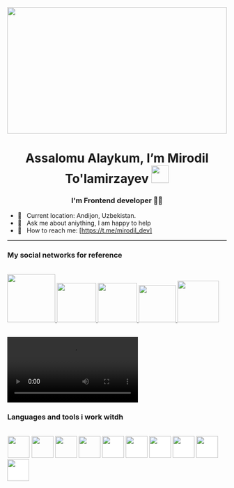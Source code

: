  <img width="100%" height="290" src="https://js-about.netlify.app/img/Screenshot_2.png">

<h1  align="center"> Assalomu Alaykum, I’m Mirodil To'lamirzayev <img width="40" src="https://media.tenor.com/InfbZnZgATIAAAAi/hand-gif.gif"></h1>
<h3 align="center">I'm Frontend developer 🐱‍💻</h3>

 - 📍 &nbsp; Current location: Andijon, Uzbekistan. <br>
 - 📩 &nbsp; Ask me about aniything, I am happy to help <br>
 - 📨 &nbsp; How to reach me: [https://t.me/mirodil_dev]

<hr>
<h3 align="left"> My social networks for reference </h3>
 <br>
<div align="left">
 <a href="https://t.me/tolamirzayev_077/">
    <img src="https://cdn3d.iconscout.com/3d/free/thumb/free-telegram-4703918-3915170.png?f=webp" width="110">
  </a>
  <a href="https://fackebook.com/tolamirzayev_077/">
    <img src="https://www.google.com/url?sa=i&url=https%3A%2F%2Fwww.vecteezy.com%2Fpng%2F29129371-facebook-3d-icon&psig=AOvVaw0nSf4U-U1_ekU8rpAoqQUE&ust=1718646474715000&source=images&cd=vfe&opi=89978449&ved=0CBEQjRxqFwoTCKjIh5fX4IYDFQAAAAAdAAAAABAJ" width="90">
  </a>
  <a href="https://twitter.com/MirodilTo/">
    <img src="https://ouch-cdn2.icons8.com/KO5GXNW70CGm4W3hsUirIkCdPU0UF6ZMXZz4EUGJcek/rs:fit:456:456/czM6Ly9pY29uczgu/b3VjaC1wcm9kLmFz/c2V0cy9wbmcvNjk1/LzQxYjNlOTJmLTk1/OGYtNGE0OC1hNDlj/LTlhNTQwNmM1ZWI4/MC5wbmc.png" width="90">
  </a>
  <a href="https://instagram.com/tolamirzayev_077/">
    <img src="https://cdn3d.iconscout.com/3d/free/thumb/free-instagram-2950129-2447888.png?f=webp" width="85">
  </a>
   <a href="https://www.linkedin.com/in/mirodil-to-lamirzayev-608b93276/">
    <img src="https://static.vecteezy.com/system/resources/previews/029/129/381/original/linkedin-3d-icon-free-png.png" width="95">
  </a>
</div>
<br>
<!--   <img align="right" width="210" src="https://thumbs.gfycat.com/ColorlessBitesizedKob-size_restricted.gif"> -->
<!--   <img align="left" width="210" src="https://media.licdn.com/dms/image/D4D22AQHaEvrVjf0tsA/feedshare-shrink_800/0/1670686189586?e=2147483647&v=beta&t=dZRUmRHcwFdLp7EOMuIlE4OkwgCv1UH1dyc0pJHxPG0"> -->
 
<video src="http://192.168.137.236:5500/HaBNnZRgLw.mp4" controls></video>
  
 <h3 align="left"> Languages and tools i work witdh </h3>
  <br>
  <div align="left">
 <code><img style="border: 1px white solid;" width="50" src="https://upload.wikimedia.org/wikipedia/commons/thumb/3/38/HTML5_Badge.svg/2048px-HTML5_Badge.svg.png"></code>
<code><img width="50" src="https://upload.wikimedia.org/wikipedia/commons/thumb/6/62/CSS3_logo.svg/800px-CSS3_logo.svg.png"></code>
<code><img width="50" src="https://upload.wikimedia.org/wikipedia/commons/thumb/b/b2/Bootstrap_logo.svg/2560px-Bootstrap_logo.svg.png"></code>
<code><img width="50" src="https://upload.wikimedia.org/wikipedia/commons/thumb/d/d5/Tailwind_CSS_Logo.svg/2048px-Tailwind_CSS_Logo.svg.png"></code>
<code><img style="background-color: white;" width="50" src="https://en.logodownload.org/wp-content/uploads/2022/04/javascript-logo-41.png"></code>
   <code><img style="background-color: white;" width="50" src="https://cdn.freebiesupply.com/logos/large/2x/react-1-logo-svg-vector.svg"></code>
    <code><img style="background-color: white;" width="50" src="https://iconape.com/wp-content/png_logo_vector/git-icon.png"></code>
   <code><img style="background-color: white;" width="50" src="https://upload.wikimedia.org/wikipedia/commons/a/ad/Figma-1-logo.png"></code>
   <code><img style="background-color: white;" width="50" src="https://cdn.iconscout.com/icon/free/png-256/free-sass-3629037-3030394.png"></code>
   <code><img style="background-color: white;" width="50" src="https://repository-images.githubusercontent.com/347723622/92065800-865a-11eb-9626-dff3cb7fef55"></code>
 </div>
 </div>

   

